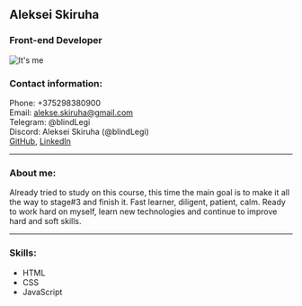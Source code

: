 ## Aleksei Skiruha
### Front-end Developer
![It's me](https://avatars.githubusercontent.com/u/90132401?v=4)
### Contact information:
Phone: +375298380900\
Email: alekse.skiruha@gmail.com\
Telegram: @blindLegi\
Discord: Aleksei Skiruha (@blindLegi)\
[GitHub](https://github.com/blindLegi), [LinkedIn](https://www.linkedin.com/in/legi/)

---
### About me: 
Already tried to study on this course, this time the main goal is to make it all the way to stage#3 and finish it. Fast learner, diligent, patient, calm. Ready to work hard on myself, learn new technologies and continue to improve hard and soft skills.

---
### Skills:
* HTML
* CSS
* JavaScript